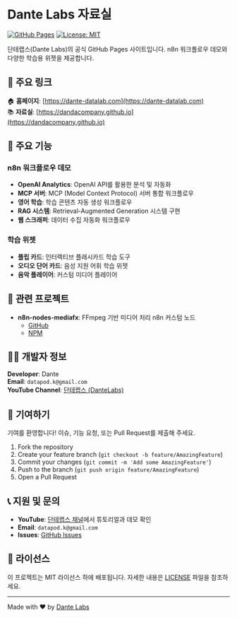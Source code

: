 # Dante Labs 자료실

[![GitHub Pages](https://img.shields.io/badge/GitHub%20Pages-Active-brightgreen)](https://dandacompany.github.io)
[![License: MIT](https://img.shields.io/badge/License-MIT-yellow.svg)](https://opensource.org/licenses/MIT)

단테랩스(Dante Labs)의 공식 GitHub Pages 사이트입니다. n8n 워크플로우 데모와 다양한 학습용 위젯을 제공합니다.

## 🔗 주요 링크

🏠 **홈페이지**: [https://dante-datalab.com](https://dante-datalab.com)  
📚 **자료실**: [https://dandacompany.github.io](https://dandacompany.github.io)

## 🚀 주요 기능

### n8n 워크플로우 데모

- **OpenAI Analytics**: OpenAI API를 활용한 분석 및 자동화
- **MCP 서버**: MCP (Model Context Protocol) 서버 통합 워크플로우
- **영어 학습**: 학습 콘텐츠 자동 생성 워크플로우
- **RAG 시스템**: Retrieval-Augmented Generation 시스템 구현
- **웹 스크래퍼**: 데이터 수집 자동화 워크플로우

### 학습 위젯

- **플립 카드**: 인터랙티브 플래시카드 학습 도구
- **오디오 단어 카드**: 음성 지원 어휘 학습 위젯
- **음악 플레이어**: 커스텀 미디어 플레이어


## 🔗 관련 프로젝트

- **n8n-nodes-mediafx**: FFmpeg 기반 미디어 처리 n8n 커스텀 노드
  - [GitHub](https://github.com/dandacompany/n8n-nodes-mediafx)
  - [NPM](https://www.npmjs.com/package/n8n-nodes-mediafx)

## 👨‍💻 개발자 정보

**Developer**: Dante  
**Email**: `datapod.k@gmail.com`  
**YouTube Channel**: [단테랩스 (DanteLabs)](https://www.youtube.com/@단테랩스)

## 🤝 기여하기

기여를 환영합니다! 이슈, 기능 요청, 또는 Pull Request를 제출해 주세요.

1. Fork the repository
2. Create your feature branch (`git checkout -b feature/AmazingFeature`)
3. Commit your changes (`git commit -m 'Add some AmazingFeature'`)
4. Push to the branch (`git push origin feature/AmazingFeature`)
5. Open a Pull Request

## 📞 지원 및 문의

- **YouTube**: [단테랩스 채널](https://www.youtube.com/@dante-labs)에서 튜토리얼과 데모 확인
- **Email**: `datapod.k@gmail.com`
- **Issues**: [GitHub Issues](https://github.com/dandacompany/dandacompany.github.io/issues)

## 📜 라이선스

이 프로젝트는 MIT 라이선스 하에 배포됩니다. 자세한 내용은 [LICENSE](LICENSE) 파일을 참조하세요.

---

Made with ❤️ by [Dante Labs](https://www.youtube.com/@dante-labs)
